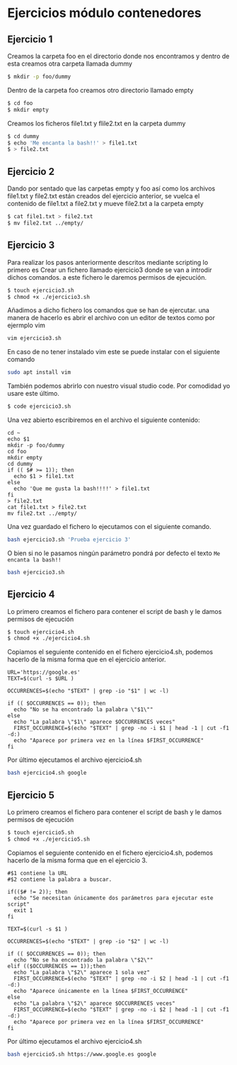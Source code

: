 # Ejercicios módulo contenedores

## Ejercicio 1

Creamos la carpeta foo en el directorio donde nos encontramos y dentro de esta creamos otra carpeta llamada dummy

```Bash
$ mkdir -p foo/dummy
```

Dentro de la carpeta foo creamos otro directorio llamado empty

```bash 
$ cd foo
$ mkdir empty
```

Creamos los ficheros file1.txt y flile2.txt en la carpeta dummy

```bash
$ cd dummy
$ echo 'Me encanta la bash!!' > file1.txt
$ > file2.txt
```

## Ejercicio 2

Dando por sentado que las carpetas empty y foo así como los archivos file1.txt y file2.txt están creados del ejercicio anterior, se vuelca el contenido de file1.txt a file2.txt y mueve file2.txt a la carpeta empty

```Bash
$ cat file1.txt > file2.txt
$ mv file2.txt ../empty/
```

## Ejercicio 3

Para realizar los pasos anteriormente descritos mediante scripting lo primero es Crear un fichero llamado ejercicio3 donde se van a introdir dichos comandos. a este fichero le daremos permisos de ejecución.

```bash
$ touch ejercicio3.sh
$ chmod +x ./ejercicio3.sh
```

Añadimos a dicho fichero los comandos que se han de ejercutar. una manera de hacerlo es abrir el archivo con un editor de textos como por ejermplo vim

```bash
vim ejercicio3.sh
```

En caso de no tener instalado vim este se puede instalar con el siguiente comando

```bash
sudo apt install vim
```

También podemos abrirlo con nuestro visual studio code. Por comodidad yo usare este último.

```bash
$ code ejercicio3.sh
```

Una vez abierto escribiremos en el archivo el siguiente contenido:

```
cd ~
echo $1
mkdir -p foo/dummy
cd foo
mkdir empty
cd dummy
if (( $# >= 1)); then
  echo $1 > file1.txt
else
  echo 'Que me gusta la bash!!!!' > file1.txt
fi
> file2.txt
cat file1.txt > file2.txt
mv file2.txt ../empty/
```

Una vez guardado el fichero lo ejecutamos con el siguiente comando.

```bash
bash ejercicio3.sh 'Prueba ejercicio 3'
```

O bien si no le pasamos ningún parámetro pondrá por defecto el texto  `Me encanta la bash!!`

```bash
bash ejercicio3.sh
```

## Ejercicio 4

Lo primero creamos el fichero para contener el script de bash y le damos permisos de ejecución

```bash
$ touch ejercicio4.sh
$ chmod +x ./ejercicio4.sh
```

Copiamos el seguiente contenido en el fichero ejercicio4.sh, podemos hacerlo de la misma forma que en el ejercicio anterior.

```
URL='https://google.es'
TEXT=$(curl -s $URL )

OCCURRENCES=$(echo "$TEXT" | grep -io "$1" | wc -l)

if (( $OCCURRENCES == 0)); then
  echo "No se ha encontrado la palabra \"$1\""
else
  echo "La palabra \"$1\" aparece $OCCURRENCES veces"
  FIRST_OCCURRENCE=$(echo "$TEXT" | grep -no -i $1 | head -1 | cut -f1 -d:)
  echo "Aparece por primera vez en la línea $FIRST_OCCURRENCE"
fi
```

Por último ejecutamos el archivo ejercicio4.sh

```bash
bash ejercicio4.sh google
```

## Ejercicio 5

Lo primero creamos el fichero para contener el script de bash y le damos permisos de ejecución

```bash
$ touch ejercicio5.sh
$ chmod +x ./ejercicio5.sh
```

Copiamos el seguiente contenido en el fichero ejercicio4.sh, podemos hacerlo de la misma forma que en el ejercicio 3.

```
#$1 contiene la URL 
#$2 contiene la palabra a buscar.

if(($# != 2)); then
  echo "Se necesitan únicamente dos parámetros para ejecutar este script"
  exit 1
fi

TEXT=$(curl -s $1 )

OCCURRENCES=$(echo "$TEXT" | grep -io "$2" | wc -l)

if (( $OCCURRENCES == 0)); then
  echo "No se ha encontrado la palabra \"$2\""
elif (($OCCURRENCES == 1));then
  echo "La palabra \"$2\" aparece 1 sola vez"
  FIRST_OCCURRENCE=$(echo "$TEXT" | grep -no -i $2 | head -1 | cut -f1 -d:)
  echo "Aparece únicamente en la línea $FIRST_OCCURRENCE"
else
  echo "La palabra \"$2\" aparece $OCCURRENCES veces"
  FIRST_OCCURRENCE=$(echo "$TEXT" | grep -no -i $2 | head -1 | cut -f1 -d:)
  echo "Aparece por primera vez en la línea $FIRST_OCCURRENCE"
fi
```
Por último ejecutamos el archivo ejercicio4.sh

```bash
bash ejercicio5.sh https://www.google.es google
```